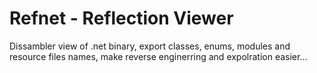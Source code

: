 # Refnet - Reflection Viewer
Dissambler view of .net binary, export classes, enums, modules and resource files names,
make reverse enginerring and expolration easier... 

